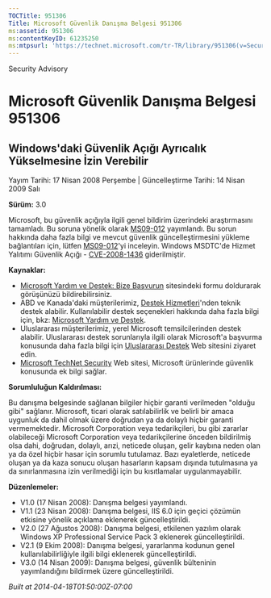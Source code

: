 ```yaml
---
TOCTitle: 951306
Title: Microsoft Güvenlik Danışma Belgesi 951306
ms:assetid: 951306
ms:contentKeyID: 61235250
ms:mtpsurl: 'https://technet.microsoft.com/tr-TR/library/951306(v=Security.10)'
---
```


Security Advisory

Microsoft Güvenlik Danışma Belgesi 951306
=========================================

Windows'daki Güvenlik Açığı Ayrıcalık Yükselmesine İzin Verebilir
-----------------------------------------------------------------

Yayım Tarihi: 17 Nisan 2008 Perşembe | Güncelleştirme Tarihi: 14 Nisan 2009 Salı

**Sürüm:** 3.0

Microsoft, bu güvenlik açığıyla ilgili genel bildirim üzerindeki araştırmasını tamamladı. Bu soruna yönelik olarak [MS09-012](http://go.microsoft.com/fwlink/?linkid=132587) yayımlandı. Bu sorun hakkında daha fazla bilgi ve mevcut güvenlik güncelleştirmesini yükleme bağlantıları için, lütfen [MS09-012](http://go.microsoft.com/fwlink/?linkid=132587)'yi inceleyin. Windows MSDTC'de Hizmet Yalıtımı Güvenlik Açığı - [CVE-2008-1436](http://www.cve.mitre.org/cgi-bin/cvename.cgi?name=cve-2008-1436) giderilmiştir.

**Kaynaklar:**

-   [Microsoft Yardım ve Destek: Bize Başvurun](https://support.microsoft.com/common/survey.aspx?scid=sw;en;1257&amp;showpage=1&amp;ws=technet&amp;sd=tech) sitesindeki formu doldurarak görüşünüzü bildirebilirsiniz.
-   ABD ve Kanada'daki müşterilerimiz, [Destek Hizmetleri](http://go.microsoft.com/fwlink/?linkid=21131)'nden teknik destek alabilir. Kullanılabilir destek seçenekleri hakkında daha fazla bilgi için, bkz: [Microsoft Yardım ve Destek](http://support.microsoft.com/).
-   Uluslararası müşterilerimiz, yerel Microsoft temsilcilerinden destek alabilir. Uluslararası destek sorunlarıyla ilgili olarak Microsoft'a başvurma konusunda daha fazla bilgi için [Uluslararası Destek](http://go.microsoft.com/fwlink/?linkid=21155) Web sitesini ziyaret edin.
-   [Microsoft TechNet Security](http://go.microsoft.com/fwlink/?linkid=21132) Web sitesi, Microsoft ürünlerinde güvenlik konusunda ek bilgi sağlar.

**Sorumluluğun Kaldırılması:**

Bu danışma belgesinde sağlanan bilgiler hiçbir garanti verilmeden "olduğu gibi" sağlanır. Microsoft, ticari olarak satılabilirlik ve belirli bir amaca uygunluk da dahil olmak üzere doğrudan ya da dolaylı hiçbir garanti vermemektedir. Microsoft Corporation veya tedarikçileri, bu gibi zararlar olabileceği Microsoft Corporation veya tedarikçilerine önceden bildirilmiş olsa dahi, doğrudan, dolaylı, arızi, neticede oluşan, gelir kaybına neden olan ya da özel hiçbir hasar için sorumlu tutulamaz. Bazı eyaletlerde, neticede oluşan ya da kaza sonucu oluşan hasarların kapsam dışında tutulmasına ya da sınırlanmasına izin verilmediği için bu kısıtlamalar uygulanmayabilir.

**Düzenlemeler:**

-   V1.0 (17 Nisan 2008): Danışma belgesi yayımlandı.
-   V1.1 (23 Nisan 2008): Danışma belgesi, IIS 6.0 için geçici çözümün etkisine yönelik açıklama eklenerek güncelleştirildi.
-   V2.0 (27 Ağustos 2008): Danışma belgesi, etkilenen yazılım olarak Windows XP Professional Service Pack 3 eklenerek güncelleştirildi.
-   V2.1 (9 Ekim 2008): Danışma belgesi, yararlanma kodunun genel kullanılabilirliğiyle ilgili bilgi eklenerek güncelleştirildi.
-   V3.0 (14 Nisan 2009): Danışma belgesi, güvenlik bülteninin yayımlandığını bildirmek üzere güncelleştirildi.

*Built at 2014-04-18T01:50:00Z-07:00*
